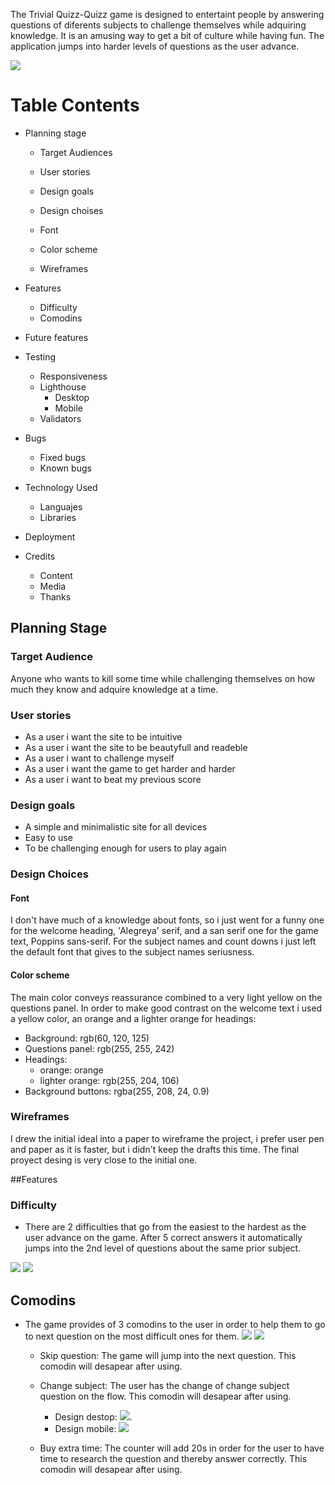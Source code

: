 

The Trivial Quizz-Quizz game is designed to entertaint people by answering questions of diferents subjects to challenge themselves while adquiring knowledge. It is an amusing way to get a bit of culture while having fun.
The application jumps into harder levels of questions as the user advance.

![](assets/images/devices-desing.png)

# Table Contents

  - Planning stage
    - Target Audiences
    - User stories
    - Design goals
    - Design choises
    - Font
    - Color scheme

    - Wireframes

  - Features
    - Difficulty
    - Comodins

  - Future features
  - Testing
    - Responsiveness
    - Lighthouse
      - Desktop
      - Mobile
    - Validators

  - Bugs
    - Fixed bugs
    - Known bugs
  - Technology Used
    - Languajes
    - Libraries

  - Deployment
  - Credits
    - Content
    - Media
    - Thanks

## Planning Stage

  ### Target Audience

  Anyone who wants to kill some time while challenging themselves on how much they know and adquire knowledge at a time.

  ### User stories

   - As a user i want the site to be intuitive
   - As a user i want the site to be beautyfull and readeble
   - As a user i want to challenge myself
   - As a user i want the game to get harder and harder
   - As a user i want to beat my previous score

   ### Design goals

   - A simple and minimalistic site for all devices
   - Easy to use
   - To be challenging enough for users to play again

  ### Design Choices

  #### Font

  I don't have much of a knowledge about fonts, so i just went for a funny one for the welcome heading, 'Alegreya' serif, and a san serif one for the game text, Poppins sans-serif. For the subject names and count downs i just left the default font that gives to  the subject names seriusness.

  #### Color scheme

  The main color conveys reassurance combined to a very light yellow on the questions panel.
  In order to make good contrast on the welcome text i used a yellow color, an orange and a lighter orange for headings:

   - Background: rgb(60, 120, 125)
   - Questions panel: rgb(255, 255, 242)
   - Headings:
       - orange: orange
       - lighter orange: rgb(255, 204, 106)
  - Background buttons: rgba(255, 208, 24, 0.9)

  ### Wireframes
  I drew the initial ideal into a paper to wireframe the project, i prefer user pen and paper as it is faster, but i didn't keep the drafts this time. The final proyect desing is very close to the initial one.

  ##Features

  ### Difficulty

   - There are 2 difficulties that go from the easiest to the hardest as the user advance on the game.
    After 5 correct answers it automatically jumps into the 2nd level of questions about the same prior subject.

  ![](assets/images/level-1.png)
  ![](assets/images/level-2.png)

  ## Comodins

   - The game provides of 3 comodins to the user in order to help them to go to next question on the most difficult ones for them.
   ![](assets/images/comodins-desktop.png)
   ![](assets/images/comodins-mobile.png)

        - Skip question:
        The game will jump into the next question.
        This comodin will desapear after using.

        - Change subject:
        The user has the change of change subject question on the flow.
        This comodin will desapear after using.
           - Design destop: ![](assets/images/change-subject-desktop.png).
           - Design mobile: ![](assets/images/change-subject-mobile.png)

        - Buy extra time:
        The counter will add 20s in order for the user to have time to research the question and thereby answer correctly.
        This comodin will desapear after using.
